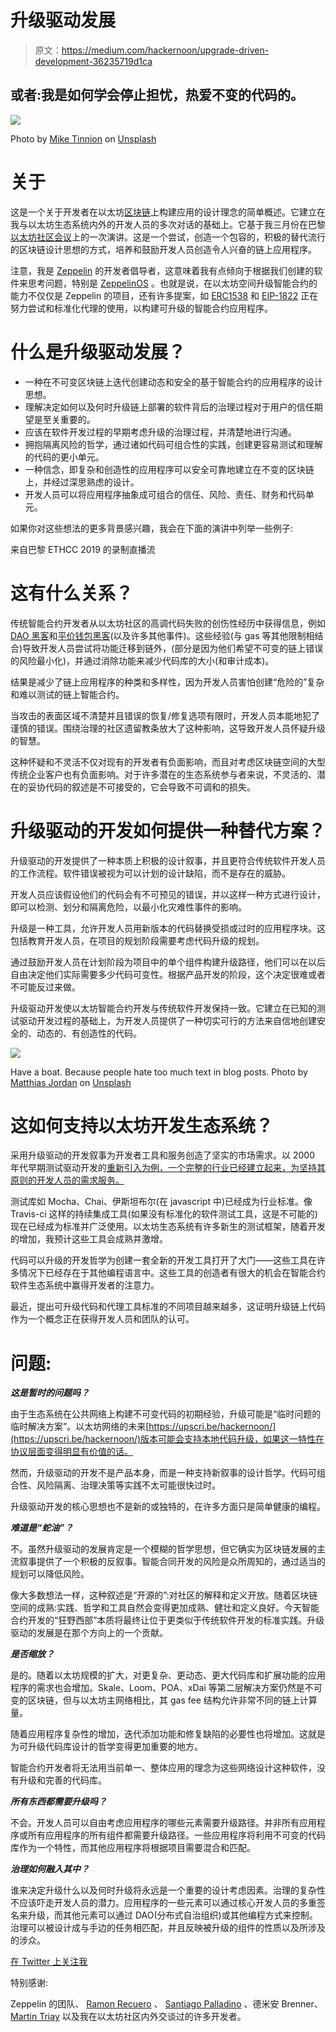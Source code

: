 # 升级驱动发展

> 原文：<https://medium.com/hackernoon/upgrade-driven-development-36235719d1ca>

## 或者:我是如何学会停止担忧，热爱不变的代码的。

![](img/aeb9e2d68b5fccef271cff07c8afdb58.png)

Photo by [Mike Tinnion](https://unsplash.com/photos/3ym6i13Y9LU?utm_source=unsplash&utm_medium=referral&utm_content=creditCopyText) on [Unsplash](https://unsplash.com/?utm_source=unsplash&utm_medium=referral&utm_content=creditCopyText)

# 关于

这是一个关于开发者在以太坊[区块链](https://hackernoon.com/tagged/blockchain)上构建应用的设计理念的简单概述。它建立在我与以太坊生态系统内外的开发人员的多次对话的基础上。它基于我三月份在巴黎[以太坊社区会议](https://ethcc.io/)上的一次演讲。这是一个尝试，创造一个包容的，积极的替代流行的区块链设计思想的方式，培养和鼓励开发人员创造令人兴奋的链上应用程序。

注意，我是 [Zeppelin](http://zeppelin.solutions) 的开发者倡导者，这意味着我有点倾向于根据我们创建的软件来思考问题，特别是 [ZeppelinOS](https://zeppelinos.org) 。也就是说，在以太坊空间升级智能合约的能力不仅仅是 Zeppelin 的项目，还有许多提案，如 [ERC1538](https://github.com/ethereum/EIPs/issues/1538#) 和 [EIP-1822](https://ethereum-magicians.org/t/eip-1822-universal-upgradeable-proxy-standard-uups/2842) 正在努力尝试和标准化代理的使用，以构建可升级的智能合约应用程序。

# 什么是升级驱动发展？

*   一种在不可变区块链上迭代创建动态和安全的基于智能合约的应用程序的设计思想。
*   理解决定如何以及何时升级链上部署的软件背后的治理过程对于用户的信任期望是至关重要的。
*   应该在软件开发过程的早期考虑升级的治理过程，并清楚地进行沟通。
*   拥抱隔离风险的哲学，通过诸如代码可组合性的实践，创建更容易测试和理解的代码的更小单元。
*   一种信念，即复杂和创造性的应用程序可以安全可靠地建立在不变的区块链上，并经过深思熟虑的设计。
*   开发人员可以将应用程序抽象成可组合的信任、风险、责任、财务和代码单元。

如果你对这些想法的更多背景感兴趣，我会在下面的演讲中列举一些例子:

来自巴黎 ETHCC 2019 的录制直播流

# 这有什么关系？

传统智能合约开发者从以太坊社区的高调代码失败的创伤性经历中获得信息，例如 [DAO 黑客](/@pullnews/understanding-the-dao-hack-for-journalists-2312dd43e993)和[平价钱包黑客](https://blog.zeppelin.solutions/on-the-parity-wallet-multisig-hack-405a8c12e8f7)(以及许多其他事件)。这些经验(与 gas 等其他限制相结合)导致开发人员尝试将功能迁移到链外，(部分是因为他们希望不可变的链上错误的风险最小化)，并通过消除功能来减少代码库的大小(和审计成本)。

结果是减少了链上应用程序的种类和多样性，因为开发人员害怕创建“危险的”复杂和难以测试的链上智能合约。

当攻击的表面区域不清楚并且错误的恢复/修复选项有限时，开发人员本能地犯了谨慎的错误。围绕治理的社区遗留教条放大了这种影响，这导致开发人员怀疑升级的智慧。

这种怀疑和不灵活不仅对现有的开发者有负面影响，而且对考虑区块链空间的大型传统企业客户也有负面影响。对于许多潜在的生态系统参与者来说，不灵活的、潜在的妥协代码的叙述是不可接受的，它会导致不可调和的损失。

# 升级驱动的开发如何提供一种替代方案？

升级驱动的开发提供了一种本质上积极的设计叙事，并且更符合传统软件开发人员的工作流程。软件错误被视为可以计划的设计缺陷，而不是存在的威胁。

开发人员应该假设他们的代码会有不可预见的错误，并以这样一种方式进行设计，即可以检测、划分和隔离危险，以最小化灾难性事件的影响。

升级是一种工具，允许开发人员用新版本的代码替换受损或过时的应用程序块。这包括教育开发人员，在项目的规划阶段需要考虑代码升级的规划。

通过鼓励开发人员在计划阶段为项目中的单个组件构建升级路径，他们可以在以后自由决定他们实际需要多少代码可变性。根据产品开发的阶段，这个决定很难或者不可能反过来做。

升级驱动开发使以太坊智能合约开发与传统软件开发保持一致。它建立在已知的测试驱动开发过程的基础上，为开发人员提供了一种切实可行的方法来自信地创建安全的、动态的、有创造性的代码。

![](img/fb4010070dc3cad84080764ae3c12584.png)

Have a boat. Because people hate too much text in blog posts. Photo by [Matthias Jordan](https://unsplash.com/photos/EnC09G-ICbU?utm_source=unsplash&utm_medium=referral&utm_content=creditCopyText) on [Unsplash](https://unsplash.com/?utm_source=unsplash&utm_medium=referral&utm_content=creditCopyText)

# 这如何支持以太坊开发生态系统？

采用升级驱动的开发叙事为开发者工具和服务创造了坚实的市场需求。以 2000 年代早期测试驱动开发的[重新引入为例，一个完整的行业已经建立起来，为坚持其原则的开发人员的需求服务。](https://en.wikipedia.org/wiki/Test-driven_development)

测试库如 Mocha、Chai、伊斯坦布尔(在 javascript 中)已经成为行业标准。像 Travis-ci 这样的持续集成工具(如果没有标准化的软件测试工具，这是不可能的)现在已经成为标准并广泛使用。以太坊生态系统有许多新生的测试框架，随着开发的增加，我预计这些工具会成熟并激增。

代码可以升级的开发哲学为创建一套全新的开发工具打开了大门——这些工具在许多情况下已经存在于其他编程语言中。这些工具的创造者有很大的机会在智能合约软件生态系统中赢得开发者的注意力。

最近，提出可升级代码和代理工具标准的不同项目越来越多，这证明升级链上代码作为一个概念正在获得开发人员和团队的认可。

# 问题:

***这是暂时的问题吗？***

由于生态系统在公共网络上构建不可变代码的初期经验，升级可能是“临时问题的临时解决方案”。以太坊网络的未来[https://upscri.be/hackernoon/](https://upscri.be/hackernoon/)版本可能会支持本地代码升级，如果这一特性在协议层面变得明显有价值的话。

然而，升级驱动的开发不是产品本身，而是一种支持新叙事的设计哲学。代码可组合性、风险隔离、治理决策等实践不太可能很快过时。

升级驱动开发的核心思想也不是新的或独特的，在许多方面只是简单健康的编程。

***难道是“蛇油”？***

不。虽然升级驱动的发展肯定是一个模糊的哲学思想，但它确实为区块链发展的主流叙事提供了一个积极的反叙事。智能合同开发的风险是众所周知的，通过适当的规划可以降低风险。

像大多数想法一样，这种叙述是“开源的”:对社区的解释和定义开放。随着区块链空间的成熟:实践、哲学和工具自然会变得更加成熟、健壮和定义良好。今天智能合约开发的“狂野西部”本质将最终让位于更类似于传统软件开发的标准实践。升级驱动的发展是在那个方向上的一个贡献。

***是否缩放？***

是的。随着以太坊规模的扩大，对更复杂、更动态、更大代码库和扩展功能的应用程序的需求也会增加。Skale、Loom、POA、xDai 等第二层解决方案仍然是不可变的区块链，但与以太坊主网络相比，其 gas fee 结构允许非常不同的链上计算量。

随着应用程序复杂性的增加，迭代添加功能和修复缺陷的必要性也将增加。这就是为可升级代码库设计的哲学变得更加重要的地方。

智能合约开发者将无法用当前单一、整体应用的理念为这些网络设计这种软件，没有升级和完善的代码库。

***所有东西都需要升级吗？***

不会。开发人员可以自由考虑应用程序的哪些元素需要升级路径。并非所有应用程序或所有应用程序的所有组件都需要升级路径。一些应用程序将利用不可变的代码库作为一个特性，而其他应用程序将根据项目需要混合和匹配。

***治理如何融入其中？***

谁来决定升级什么以及何时升级将永远是一个重要的设计考虑因素。治理的复杂性不应该吓走开发人员的潜力。应用程序的一些元素可以通过核心开发人员的多重签名来升级，而其他元素可以通过 DAO(分布式自治组织)或其他编程方式来控制。治理可以被设计成与手边的任务相匹配，并且反映被升级的组件的性质以及所涉及的涉众。

[在 Twitter 上关注我](https://twitter.com/DennisonBertram)

特别感谢:

Zeppelin 的团队、 [Ramon Recuero](https://twitter.com/ramonrecuero) 、 [Santiago Palladino](https://twitter.com/smpalladino) 、德米安 Brenner、 [Martin Triay](https://twitter.com/martriay) 以及我在以太坊社区内外交谈过的许多开发者。